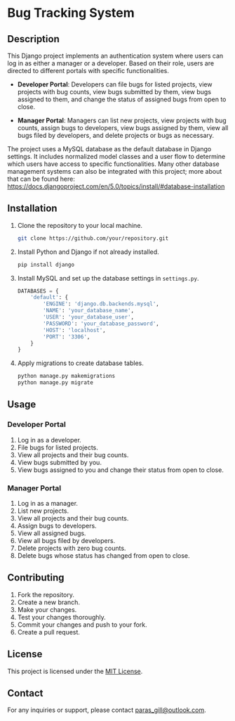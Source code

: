 # Bug Tracking System

## Description

This Django project implements an authentication system where users can log in as either a manager or a developer. Based on their role, users are directed to different portals with specific functionalities.

- **Developer Portal**: Developers can file bugs for listed projects, view projects with bug counts, view bugs submitted by them, view bugs assigned to them, and change the status of assigned bugs from open to close.

- **Manager Portal**: Managers can list new projects, view projects with bug counts, assign bugs to developers, view bugs assigned by them, view all bugs filed by developers, and delete projects or bugs as necessary.

The project uses a MySQL database as the default database in Django settings. It includes normalized model classes and a user flow to determine which users have access to specific functionalities. Many other database management systems can also be integrated with this project; more about that can be found here: https://docs.djangoproject.com/en/5.0/topics/install/#database-installation

## Installation

1. Clone the repository to your local machine.
   ```bash
   git clone https://github.com/your/repository.git
   ```

2. Install Python and Django if not already installed.
   ```bash
   pip install django
   ```

3. Install MySQL and set up the database settings in `settings.py`.
   ```python
   DATABASES = {
       'default': {
           'ENGINE': 'django.db.backends.mysql',
           'NAME': 'your_database_name',
           'USER': 'your_database_user',
           'PASSWORD': 'your_database_password',
           'HOST': 'localhost',
           'PORT': '3306',
       }
   }
   ```

4. Apply migrations to create database tables.
   ```bash
   python manage.py makemigrations
   python manage.py migrate
   ```

## Usage

### Developer Portal

1. Log in as a developer.
2. File bugs for listed projects.
3. View all projects and their bug counts.
4. View bugs submitted by you.
5. View bugs assigned to you and change their status from open to close.

### Manager Portal

1. Log in as a manager.
2. List new projects.
3. View all projects and their bug counts.
4. Assign bugs to developers.
5. View all assigned bugs.
6. View all bugs filed by developers.
7. Delete projects with zero bug counts.
8. Delete bugs whose status has changed from open to close.

## Contributing

1. Fork the repository.
2. Create a new branch.
3. Make your changes.
4. Test your changes thoroughly.
5. Commit your changes and push to your fork.
6. Create a pull request.

## License

This project is licensed under the [MIT License](LICENSE).

## Contact

For any inquiries or support, please contact [paras_gill@outlook.com](mailto:paras_gill@outlook.com).
